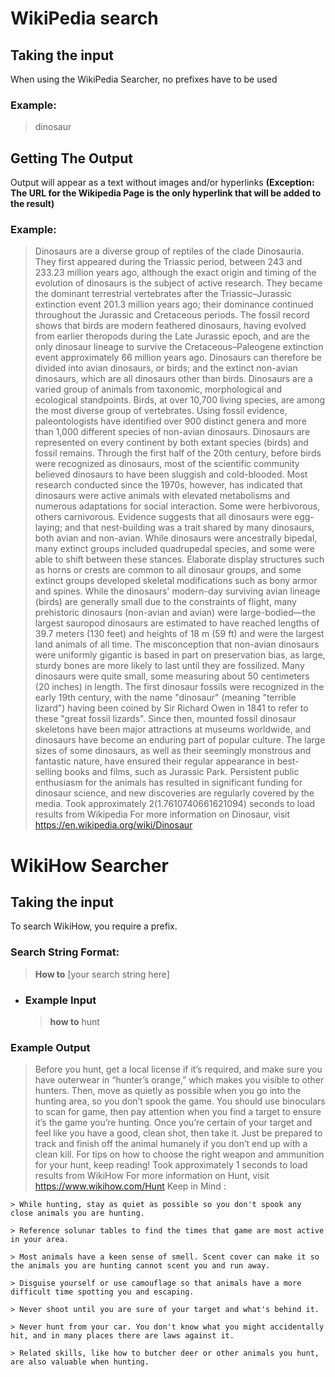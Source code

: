 # WikiPedia search

## Taking the input
When using the WikiPedia Searcher, no prefixes have to be used 
### Example: 
> dinosaur
## Getting The Output
Output will appear as a text without images and/or hyperlinks **(Exception: The URL for the Wikipedia Page is the only hyperlink that will be added to the result)**
### Example: 
> Dinosaurs are a diverse group of reptiles of the clade Dinosauria. They first appeared during the Triassic period, between 243 and 233.23 million years ago, although the exact origin and timing of the evolution of dinosaurs is the subject of active research. They became the dominant terrestrial vertebrates after the Triassic–Jurassic extinction event 201.3 million years ago; their dominance continued throughout the Jurassic and Cretaceous periods. The fossil record shows that birds are modern feathered dinosaurs, having evolved from earlier theropods during the Late Jurassic epoch, and are the only dinosaur lineage to survive the Cretaceous–Paleogene extinction event approximately 66 million years ago. Dinosaurs can therefore be divided into avian dinosaurs, or birds; and the extinct non-avian dinosaurs, which are all dinosaurs other than birds.
Dinosaurs are a varied group of animals from taxonomic, morphological and ecological standpoints. Birds, at over 10,700 living species, are among the most diverse group of vertebrates. Using fossil evidence, paleontologists have identified over 900 distinct genera and more than 1,000 different species of non-avian dinosaurs. Dinosaurs are represented on every continent by both extant species (birds) and fossil remains. Through the first half of the 20th century, before birds were recognized as dinosaurs, most of the scientific community believed dinosaurs to have been sluggish and cold-blooded. Most research conducted since the 1970s, however, has indicated that dinosaurs were active animals with elevated metabolisms and numerous adaptations for social interaction. Some were herbivorous, others carnivorous. Evidence suggests that all dinosaurs were egg-laying; and that nest-building was a trait shared by many dinosaurs, both avian and non-avian.
While dinosaurs were ancestrally bipedal, many extinct groups included quadrupedal species, and some were able to shift between these stances. Elaborate display structures such as horns or crests are common to all dinosaur groups, and some extinct groups developed skeletal modifications such as bony armor and spines. While the dinosaurs' modern-day surviving avian lineage (birds) are generally small due to the constraints of flight, many prehistoric dinosaurs (non-avian and avian) were large-bodied—the largest sauropod dinosaurs are estimated to have reached lengths of 39.7 meters (130 feet) and heights of 18 m (59 ft) and were the largest land animals of all time. The misconception that non-avian dinosaurs were uniformly gigantic is based in part on preservation bias, as large, sturdy bones are more likely to last until they are fossilized. Many dinosaurs were quite small, some measuring about 50 centimeters (20 inches) in length.
The first dinosaur fossils were recognized in the early 19th century, with the name "dinosaur" (meaning "terrible lizard") having been coined by Sir Richard Owen in 1841 to refer to these "great fossil lizards". Since then, mounted fossil dinosaur skeletons have been major attractions at museums worldwide, and dinosaurs have become an enduring part of popular culture. The large sizes of some dinosaurs, as well as their seemingly monstrous and fantastic nature, have ensured their regular appearance in best-selling books and films, such as Jurassic Park. Persistent public enthusiasm for the animals has resulted in significant funding for dinosaur science, and new discoveries are regularly covered by the media.
Took approximately 2(1.7610740661621094) seconds to load results from Wikipedia
For more information on Dinosaur, visit https://en.wikipedia.org/wiki/Dinosaur 


# WikiHow Searcher

## Taking the input
To search WikiHow, you require a prefix.
### Search String Format:
> **How to** [your search string here]
  - ### Example Input
    > **how to** hunt
### Example Output
  > Before you hunt, get a local license if it’s required, and make sure you have outerwear in “hunter’s orange,” which makes you visible to other hunters. Then, move as quietly as possible when you go into the hunting area, so you don’t spook the game. You should use binoculars to scan for game, then pay attention when you find a target to ensure it’s the game you’re hunting. Once you’re certain of your target and feel like you have a good, clean shot, then take it. Just be prepared to track and finish off the animal humanely if you don’t end up with a clean kill. For tips on how to choose the right weapon and ammunition for your hunt, keep reading!
Took approximately 1 seconds to load results from WikiHow
For more information on Hunt, visit https://www.wikihow.com/Hunt 
Keep in Mind :
    
    > While hunting, stay as quiet as possible so you don't spook any close animals you are hunting.

    > Reference solunar tables to find the times that game are most active in your area.

    > Most animals have a keen sense of smell. Scent cover can make it so the animals you are hunting cannot scent you and run away.

    > Disguise yourself or use camouflage so that animals have a more difficult time spotting you and escaping.

    > Never shoot until you are sure of your target and what's behind it.

    > Never hunt from your car. You don't know what you might accidentally hit, and in many places there are laws against it.

    > Related skills, like how to butcher deer or other animals you hunt, are also valuable when hunting.
